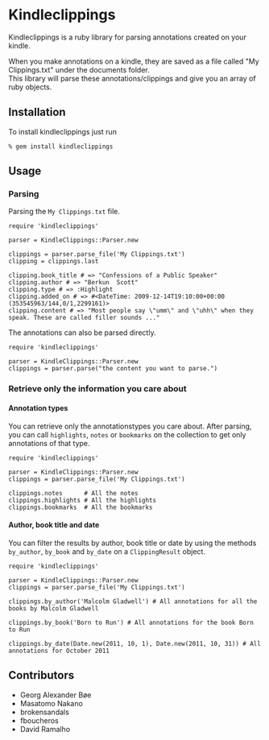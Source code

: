 # Kindleclippings

Kindleclippings is a ruby library for parsing annotations created on your kindle.

When you make annotations on a kindle, they are saved as a file called "My Clippings.txt" under the documents folder.   
This library will parse these annotations/clippings and give you an array of ruby objects.

## Installation

To install kindleclippings just run

    % gem install kindleclippings

## Usage

### Parsing

Parsing the `My Clippings.txt` file.

    require 'kindleclippings'

    parser = KindleClippings::Parser.new

    clippings = parser.parse_file('My Clippings.txt')
    clipping = clippings.last

    clipping.book_title # => "Confessions of a Public Speaker"
    clipping.author # => "Berkun  Scott"
    clipping.type # => :Highlight
    clipping.added_on # => #<DateTime: 2009-12-14T19:10:00+00:00 (353545963/144,0/1,2299161)>
    clipping.content # => "Most people say \"umm\" and \"uhh\" when they speak. These are called filler sounds ..."

The annotations can also be parsed directly.

    require 'kindleclippings'

    parser = KindleClippings::Parser.new
    clippings = parser.parse("the content you want to parse.")

### Retrieve only the information you care about

#### Annotation types

You can retrieve only the annotationstypes you care about. After parsing, you can call `highlights`, `notes` or `bookmarks` on the collection to get only annotations of that type.
 
    require 'kindleclippings'

    parser = KindleClippings::Parser.new
    clippings = parser.parse_file('My Clippings.txt')
    
    clippings.notes      # All the notes
    clippings.highlights # All the highlights
    clippings.bookmarks  # All the bookmarks

#### Author, book title and date

You can filter the results by author, book title or date by using the methods `by_author`, `by_book` and `by_date` on a `ClippingResult` object.

    require 'kindleclippings'

    parser = KindleClippings::Parser.new
    clippings = parser.parse_file('My Clippings.txt')

    clippings.by_author('Malcolm Gladwell') # All annotations for all the books by Malcolm Gladwell

    clippings.by_book('Born to Run') # All annotations for the book Born to Run

    clippings.by_date(Date.new(2011, 10, 1), Date.new(2011, 10, 31)) # All annotations for October 2011

## Contributors

  * Georg Alexander Bøe
  * Masatomo Nakano
  * brokensandals
  * fboucheros
  * David Ramalho
